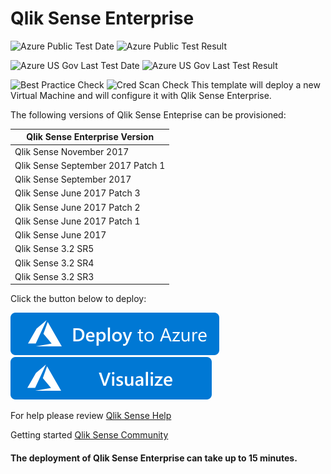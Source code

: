 # Qlik Sense Enterprise

![Azure Public Test Date](https://azurequickstartsservice.blob.core.windows.net/badges/qlik-sense-enterprise/PublicLastTestDate.svg)
![Azure Public Test Result](https://azurequickstartsservice.blob.core.windows.net/badges/qlik-sense-enterprise/PublicDeployment.svg)

![Azure US Gov Last Test Date](https://azurequickstartsservice.blob.core.windows.net/badges/qlik-sense-enterprise/FairfaxLastTestDate.svg)
![Azure US Gov Last Test Result](https://azurequickstartsservice.blob.core.windows.net/badges/qlik-sense-enterprise/FairfaxDeployment.svg)

![Best Practice Check](https://azurequickstartsservice.blob.core.windows.net/badges/qlik-sense-enterprise/BestPracticeResult.svg)
![Cred Scan Check](https://azurequickstartsservice.blob.core.windows.net/badges/qlik-sense-enterprise/CredScanResult.svg)
This template will deploy a new Virtual Machine and will configure it with Qlik Sense Enterprise.

The following versions of Qlik Sense Enteprise can be provisioned:

| Qlik Sense Enterprise Version |
|--------------------|
| Qlik Sense November 2017 |
| Qlik Sense September 2017 Patch 1 |
| Qlik Sense September 2017|
| Qlik Sense June 2017 Patch 3 |
| Qlik Sense June 2017 Patch 2 |
| Qlik Sense June 2017 Patch 1 |
| Qlik Sense June 2017  |
| Qlik Sense 3.2 SR5 |
| Qlik Sense 3.2 SR4 |
| Qlik Sense 3.2 SR3 |

Click the button below to deploy:

[![Deploy To Azure](https://raw.githubusercontent.com/Azure/azure-quickstart-templates/master/1-CONTRIBUTION-GUIDE/images/deploytoazure.svg?sanitize=true)]("https://portal.azure.com/#create/Microsoft.Template/uri/https%3A%2F%2Fraw.githubusercontent.com%2FAzure%2Fazure-quickstart-templates%2Fmaster%2Fqlik-sense-enterprise%2Fazuredeploy.json")  [![Visualize](https://raw.githubusercontent.com/Azure/azure-quickstart-templates/master/1-CONTRIBUTION-GUIDE/images/visualizebutton.svg?sanitize=true)]("http://armviz.io/#/?load=https%3A%2F%2Fraw.githubusercontent.com%2FAzure%2Fazure-quickstart-templates%2Fmaster%2Fqlik-sense-enterprise%2Fazuredeploy.json")

For help please review [Qlik Sense Help](http://help.qlik.com)

Getting started [Qlik Sense Community](http://community.qlik.com)

#### The deployment of Qlik Sense Enterprise can take up to 15 minutes.


